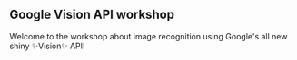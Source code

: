 ## Google Vision API workshop
Welcome to the workshop about image recognition using Google's all new shiny :sparkles:Vision:sparkles:  API! 
